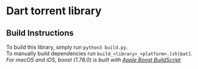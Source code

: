 # Dart torrent library

## Build Instructions

To build this library, simply run `python3 build.py`.<br>
To manually build dependencies run `build_<library>_<platform>.[sh|bat]`.<br>
*For macOS and iOS, boost (1.78.0) is built with [Apple Boost BuildScript](https://github.com/faithfracture/Apple-Boost-BuildScript/blob/master/boost.sh)*
